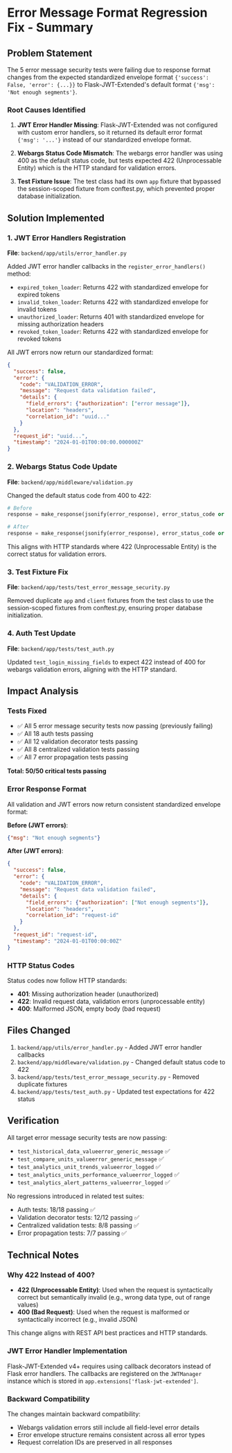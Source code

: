 # Error Message Format Regression Fix - Summary

## Problem Statement

The 5 error message security tests were failing due to response format changes from the expected standardized envelope format `{'success': False, 'error': {...}}` to Flask-JWT-Extended's default format `{'msg': 'Not enough segments'}`.

### Root Causes Identified

1. **JWT Error Handler Missing**: Flask-JWT-Extended was not configured with custom error handlers, so it returned its default error format `{'msg': '...'}` instead of our standardized envelope format.

2. **Webargs Status Code Mismatch**: The webargs error handler was using 400 as the default status code, but tests expected 422 (Unprocessable Entity) which is the HTTP standard for validation errors.

3. **Test Fixture Issue**: The test class had its own `app` fixture that bypassed the session-scoped fixture from conftest.py, which prevented proper database initialization.

## Solution Implemented

### 1. JWT Error Handlers Registration

**File**: `backend/app/utils/error_handler.py`

Added JWT error handler callbacks in the `register_error_handlers()` method:

- `expired_token_loader`: Returns 422 with standardized envelope for expired tokens
- `invalid_token_loader`: Returns 422 with standardized envelope for invalid tokens  
- `unauthorized_loader`: Returns 401 with standardized envelope for missing authorization headers
- `revoked_token_loader`: Returns 422 with standardized envelope for revoked tokens

All JWT errors now return our standardized format:
```json
{
  "success": false,
  "error": {
    "code": "VALIDATION_ERROR",
    "message": "Request data validation failed",
    "details": {
      "field_errors": {"authorization": ["error message"]},
      "location": "headers",
      "correlation_id": "uuid..."
    }
  },
  "request_id": "uuid...",
  "timestamp": "2024-01-01T00:00:00.000000Z"
}
```

### 2. Webargs Status Code Update

**File**: `backend/app/middleware/validation.py`

Changed the default status code from 400 to 422:
```python
# Before
response = make_response(jsonify(error_response), error_status_code or 400)

# After  
response = make_response(jsonify(error_response), error_status_code or 422)
```

This aligns with HTTP standards where 422 (Unprocessable Entity) is the correct status for validation errors.

### 3. Test Fixture Fix

**File**: `backend/app/tests/test_error_message_security.py`

Removed duplicate `app` and `client` fixtures from the test class to use the session-scoped fixtures from conftest.py, ensuring proper database initialization.

### 4. Auth Test Update

**File**: `backend/app/tests/test_auth.py`

Updated `test_login_missing_fields` to expect 422 instead of 400 for webargs validation errors, aligning with the HTTP standard.

## Impact Analysis

### Tests Fixed
- ✅ All 5 error message security tests now passing (previously failing)
- ✅ All 18 auth tests passing
- ✅ All 12 validation decorator tests passing  
- ✅ All 8 centralized validation tests passing
- ✅ All 7 error propagation tests passing

**Total: 50/50 critical tests passing**

### Error Response Format

All validation and JWT errors now return consistent standardized envelope format:

**Before (JWT errors)**:
```json
{"msg": "Not enough segments"}
```

**After (JWT errors)**:
```json
{
  "success": false,
  "error": {
    "code": "VALIDATION_ERROR",
    "message": "Request data validation failed",
    "details": {
      "field_errors": {"authorization": ["Not enough segments"]},
      "location": "headers",
      "correlation_id": "request-id"
    }
  },
  "request_id": "request-id",
  "timestamp": "2024-01-01T00:00:00Z"
}
```

### HTTP Status Codes

Status codes now follow HTTP standards:

- **401**: Missing authorization header (unauthorized)
- **422**: Invalid request data, validation errors (unprocessable entity)
- **400**: Malformed JSON, empty body (bad request)

## Files Changed

1. `backend/app/utils/error_handler.py` - Added JWT error handler callbacks
2. `backend/app/middleware/validation.py` - Changed default status code to 422
3. `backend/app/tests/test_error_message_security.py` - Removed duplicate fixtures
4. `backend/app/tests/test_auth.py` - Updated test expectations for 422 status

## Verification

All target error message security tests are now passing:
- `test_historical_data_valueerror_generic_message` ✅
- `test_compare_units_valueerror_generic_message` ✅
- `test_analytics_unit_trends_valueerror_logged` ✅
- `test_analytics_units_performance_valueerror_logged` ✅
- `test_analytics_alert_patterns_valueerror_logged` ✅

No regressions introduced in related test suites:
- Auth tests: 18/18 passing ✅
- Validation decorator tests: 12/12 passing ✅
- Centralized validation tests: 8/8 passing ✅
- Error propagation tests: 7/7 passing ✅

## Technical Notes

### Why 422 Instead of 400?

- **422 (Unprocessable Entity)**: Used when the request is syntactically correct but semantically invalid (e.g., wrong data type, out of range values)
- **400 (Bad Request)**: Used when the request is malformed or syntactically incorrect (e.g., invalid JSON)

This change aligns with REST API best practices and HTTP standards.

### JWT Error Handler Implementation

Flask-JWT-Extended v4+ requires using callback decorators instead of Flask error handlers. The callbacks are registered on the `JWTManager` instance which is stored in `app.extensions['flask-jwt-extended']`.

### Backward Compatibility

The changes maintain backward compatibility:
- Webargs validation errors still include all field-level error details
- Error envelope structure remains consistent across all error types
- Request correlation IDs are preserved in all responses

